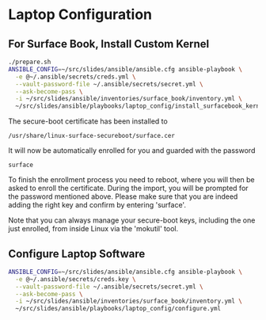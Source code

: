 # Laptop Configuration

## For Surface Book, Install Custom Kernel

```bash
./prepare.sh
ANSIBLE_CONFIG=~/src/slides/ansible/ansible.cfg ansible-playbook \
  -e @~/.ansible/secrets/creds.yml \
  --vault-password-file ~/.ansible/secrets/secret.yml \
  --ask-become-pass \
  -i ~/src/slides/ansible/inventories/surface_book/inventory.yml \
  ~/src/slides/ansible/playbooks/laptop_config/install_surfacebook_kernel.yml
```

The secure-boot certificate has been installed to

```text
/usr/share/linux-surface-secureboot/surface.cer
```

It will now be automatically enrolled for you and guarded with the password

```text
surface
```

To finish the enrollment process you need to reboot, where you will then be
asked to enroll the certificate. During the import, you will be prompted for
the password mentioned above. Please make sure that you are indeed adding
the right key and confirm by entering 'surface'.

Note that you can always manage your secure-boot keys, including the one
just enrolled, from inside Linux via the 'mokutil' tool.

## Configure Laptop Software

```bash
ANSIBLE_CONFIG=~/src/slides/ansible/ansible.cfg ansible-playbook \
  -e @~/.ansible/secrets/creds.key \
  --vault-password-file ~/.ansible/secrets/secret.yml \
  --ask-become-pass \
  -i ~/src/slides/ansible/inventories/surface_book/inventory.yml \
  ~/src/slides/ansible/playbooks/laptop_config/configure.yml
```